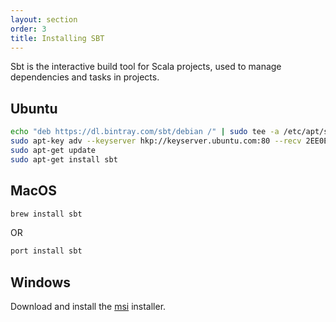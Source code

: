 ```yaml
---
layout: section
order: 3
title: Installing SBT
---
```


Sbt is the interactive build tool for Scala projects, used to manage dependencies and tasks in projects.

## Ubuntu

```sh
echo "deb https://dl.bintray.com/sbt/debian /" | sudo tee -a /etc/apt/sources.list.d/sbt.list
sudo apt-key adv --keyserver hkp://keyserver.ubuntu.com:80 --recv 2EE0EA64E40A89B84B2DF73499E82A75642AC823
sudo apt-get update
sudo apt-get install sbt
```

## MacOS



```sh
brew install sbt   
```

OR

```sh
port install sbt
```

## Windows

Download and install the [msi](https://dl.bintray.com/sbt/native-packages/sbt/0.13.12/sbt-0.13.12.msi) installer.
